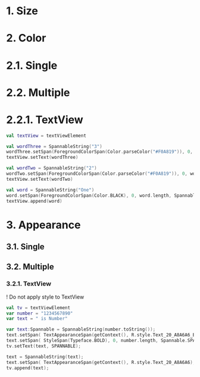 

# 1. Size

# 2. Color

# 2.1. Single

# 2.2. Multiple

# 2.2.1. TextView

```Kotlin
val textView = textViewElement

val wordThree = SpannableString("3")
wordThree.setSpan(ForegroundColorSpan(Color.parseColor("#F0A819")), 0, wordThree.length, Spannable.SPAN_EXCLUSIVE_EXCLUSIVE)
textView.setText(wordThree)

val wordTwo = SpannableString("2")
wordTwo.setSpan(ForegroundColorSpan(Color.parseColor("#F0A819")), 0, wordTwo.length, Spannable.SPAN_EXCLUSIVE_EXCLUSIVE)
textView.setText(wordTwo)

val word = SpannableString("One")
word.setSpan(ForegroundColorSpan(Color.BLACK), 0, word.length, Spannable.SPAN_EXCLUSIVE_EXCLUSIVE)
textView.append(word)
```

# 3. Appearance

## 3.1. Single

## 3.2. Multiple

### 3.2.1. TextView

! Do not apply style to TextView

```Kotlin
val tv = textViewElement
var number = "1234567890"
var text = " is Number"

var text:Spannable = SpannableString(number.toString());
text.setSpan( TextAppearanceSpan(getContext(), R.style.Text_20_A8A6A6_Bold), 0, number.length, Spannable.SPAN_EXCLUSIVE_EXCLUSIVE);
text.setSpan( StyleSpan(Typeface.BOLD), 0, number.length, Spannable.SPAN_EXCLUSIVE_EXCLUSIVE);
tv.setText(text, SPANNABLE);

text = SpannableString(text);
text.setSpan( TextAppearanceSpan(getContext(), R.style.Text_20_A8A6A6), 0, text.length, Spannable.SPAN_EXCLUSIVE_EXCLUSIVE);
tv.append(text);
```
